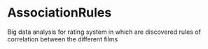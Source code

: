 # AssociationRules
Big data analysis for rating system in which are discovered rules of correlation between the different films
